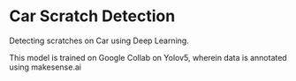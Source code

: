 # Car Scratch Detection
 Detecting scratches on Car using Deep Learning.

This model is trained on Google Collab on Yolov5, wherein data is annotated using makesense.ai
